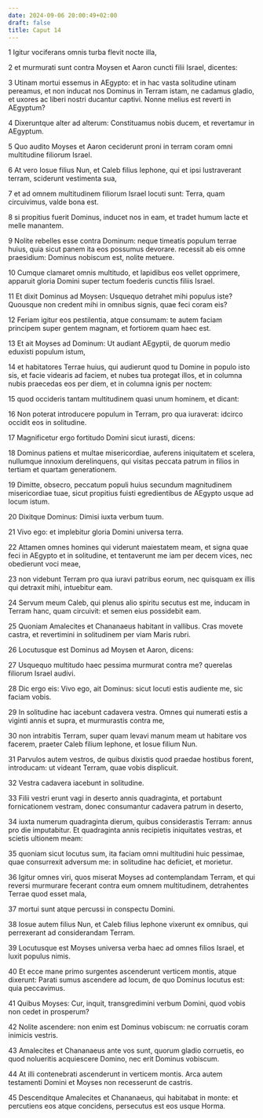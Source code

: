 ```yaml
---
date: 2024-09-06 20:00:49+02:00
draft: false
title: Caput 14
---
```





1 Igitur vociferans omnis turba flevit nocte illa,

2 et murmurati sunt contra Moysen et Aaron cuncti filii Israel, dicentes:

3 Utinam mortui essemus in AEgypto: et in hac vasta solitudine utinam pereamus, et non inducat nos Dominus in Terram istam, ne cadamus gladio, et uxores ac liberi nostri ducantur captivi. Nonne melius est reverti in AEgyptum?

4 Dixeruntque alter ad alterum: Constituamus nobis ducem, et revertamur in AEgyptum.

5 Quo audito Moyses et Aaron ceciderunt proni in terram coram omni multitudine filiorum Israel.

6 At vero Iosue filius Nun, et Caleb filius Iephone, qui et ipsi lustraverant terram, sciderunt vestimenta sua,

7 et ad omnem multitudinem filiorum Israel locuti sunt: Terra, quam circuivimus, valde bona est.

8 si propitius fuerit Dominus, inducet nos in eam, et tradet humum lacte et melle manantem.

9 Nolite rebelles esse contra Dominum: neque timeatis populum terrae huius, quia sicut panem ita eos possumus devorare. recessit ab eis omne praesidium: Dominus nobiscum est, nolite metuere.

10 Cumque clamaret omnis multitudo, et lapidibus eos vellet opprimere, apparuit gloria Domini super tectum foederis cunctis filiis Israel.

11 Et dixit Dominus ad Moysen: Usquequo detrahet mihi populus iste? Quousque non credent mihi in omnibus signis, quae feci coram eis?

12 Feriam igitur eos pestilentia, atque consumam: te autem faciam principem super gentem magnam, et fortiorem quam haec est.

13 Et ait Moyses ad Dominum: Ut audiant AEgyptii, de quorum medio eduxisti populum istum,

14 et habitatores Terrae huius, qui audierunt quod tu Domine in populo isto sis, et facie videaris ad faciem, et nubes tua protegat illos, et in columna nubis praecedas eos per diem, et in columna ignis per noctem:

15 quod occideris tantam multitudinem quasi unum hominem, et dicant:

16 Non poterat introducere populum in Terram, pro qua iuraverat: idcirco occidit eos in solitudine.

17 Magnificetur ergo fortitudo Domini sicut iurasti, dicens:

18 Dominus patiens et multae misericordiae, auferens iniquitatem et scelera, nullumque innoxium derelinquens, qui visitas peccata patrum in filios in tertiam et quartam generationem.

19 Dimitte, obsecro, peccatum populi huius secundum magnitudinem misericordiae tuae, sicut propitius fuisti egredientibus de AEgypto usque ad locum istum.

20 Dixitque Dominus: Dimisi iuxta verbum tuum.

21 Vivo ego: et implebitur gloria Domini universa terra.

22 Attamen omnes homines qui viderunt maiestatem meam, et signa quae feci in AEgypto et in solitudine, et tentaverunt me iam per decem vices, nec obedierunt voci meae,

23 non videbunt Terram pro qua iuravi patribus eorum, nec quisquam ex illis qui detraxit mihi, intuebitur eam.

24 Servum meum Caleb, qui plenus alio spiritu secutus est me, inducam in Terram hanc, quam circuivit: et semen eius possidebit eam.

25 Quoniam Amalecites et Chananaeus habitant in vallibus. Cras movete castra, et revertimini in solitudinem per viam Maris rubri.

26 Locutusque est Dominus ad Moysen et Aaron, dicens:

27 Usquequo multitudo haec pessima murmurat contra me? querelas filiorum Israel audivi.

28 Dic ergo eis: Vivo ego, ait Dominus: sicut locuti estis audiente me, sic faciam vobis.

29 In solitudine hac iacebunt cadavera vestra. Omnes qui numerati estis a viginti annis et supra, et murmurastis contra me,

30 non intrabitis Terram, super quam levavi manum meam ut habitare vos facerem, praeter Caleb filium Iephone, et Iosue filium Nun.

31 Parvulos autem vestros, de quibus dixistis quod praedae hostibus forent, introducam: ut videant Terram, quae vobis displicuit.

32 Vestra cadavera iacebunt in solitudine.

33 Filii vestri erunt vagi in deserto annis quadraginta, et portabunt fornicationem vestram, donec consumantur cadavera patrum in deserto,

34 iuxta numerum quadraginta dierum, quibus considerastis Terram: annus pro die imputabitur. Et quadraginta annis recipietis iniquitates vestras, et scietis ultionem meam:

35 quoniam sicut locutus sum, ita faciam omni multitudini huic pessimae, quae consurrexit adversum me: in solitudine hac deficiet, et morietur.

36 Igitur omnes viri, quos miserat Moyses ad contemplandam Terram, et qui reversi murmurare fecerant contra eum omnem multitudinem, detrahentes Terrae quod esset mala,

37 mortui sunt atque percussi in conspectu Domini.

38 Iosue autem filius Nun, et Caleb filius Iephone vixerunt ex omnibus, qui perrexerant ad considerandam Terram.

39 Locutusque est Moyses universa verba haec ad omnes filios Israel, et luxit populus nimis.

40 Et ecce mane primo surgentes ascenderunt verticem montis, atque dixerunt: Parati sumus ascendere ad locum, de quo Dominus locutus est: quia peccavimus.

41 Quibus Moyses: Cur, inquit, transgredimini verbum Domini, quod vobis non cedet in prosperum?

42 Nolite ascendere: non enim est Dominus vobiscum: ne corruatis coram inimicis vestris.

43 Amalecites et Chananaeus ante vos sunt, quorum gladio corruetis, eo quod nolueritis acquiescere Domino, nec erit Dominus vobiscum.

44 At illi contenebrati ascenderunt in verticem montis. Arca autem testamenti Domini et Moyses non recesserunt de castris.

45 Descenditque Amalecites et Chananaeus, qui habitabat in monte: et percutiens eos atque concidens, persecutus est eos usque Horma.

